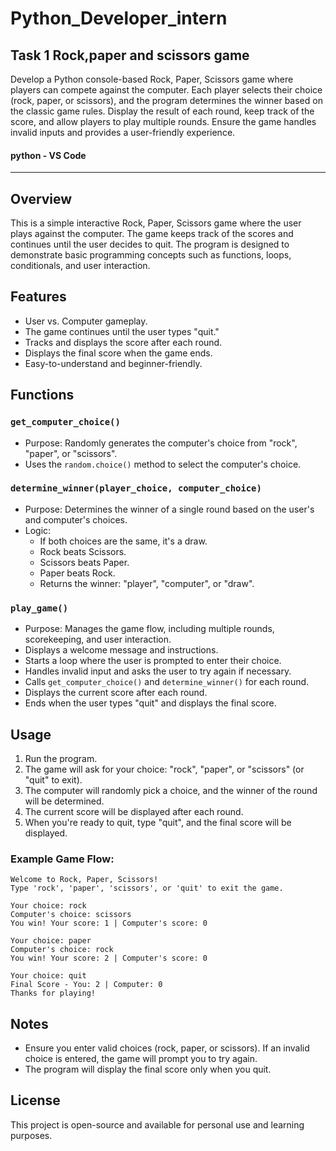 # Python_Developer_intern
## Task 1 Rock,paper and scissors game 

Develop a Python console-based Rock, Paper, Scissors game where players can compete against the computer. Each player selects their choice (rock, paper, or scissors), and the program determines the winner based on the classic game rules. Display the result of each round, keep track of the score, and allow players to play multiple rounds. Ensure the game handles invalid inputs and provides a user-friendly experience.

#### python - VS Code 
---

## Overview
This is a simple interactive Rock, Paper, Scissors game where the user plays against the computer. The game keeps track of the scores and continues until the user decides to quit. The program is designed to demonstrate basic programming concepts such as functions, loops, conditionals, and user interaction.

## Features
- User vs. Computer gameplay.
- The game continues until the user types "quit."
- Tracks and displays the score after each round.
- Displays the final score when the game ends.
- Easy-to-understand and beginner-friendly.

## Functions
### `get_computer_choice()`
- Purpose: Randomly generates the computer's choice from "rock", "paper", or "scissors".
- Uses the `random.choice()` method to select the computer's choice.

### `determine_winner(player_choice, computer_choice)`
- Purpose: Determines the winner of a single round based on the user's and computer's choices.
- Logic:
  - If both choices are the same, it's a draw.
  - Rock beats Scissors.
  - Scissors beats Paper.
  - Paper beats Rock.
  - Returns the winner: "player", "computer", or "draw".

### `play_game()`
- Purpose: Manages the game flow, including multiple rounds, scorekeeping, and user interaction.
- Displays a welcome message and instructions.
- Starts a loop where the user is prompted to enter their choice.
- Handles invalid input and asks the user to try again if necessary.
- Calls `get_computer_choice()` and `determine_winner()` for each round.
- Displays the current score after each round.
- Ends when the user types "quit" and displays the final score.

## Usage
1. Run the program.
2. The game will ask for your choice: "rock", "paper", or "scissors" (or "quit" to exit).
3. The computer will randomly pick a choice, and the winner of the round will be determined.
4. The current score will be displayed after each round.
5. When you're ready to quit, type "quit", and the final score will be displayed.

### Example Game Flow:
```
Welcome to Rock, Paper, Scissors!
Type 'rock', 'paper', 'scissors', or 'quit' to exit the game.

Your choice: rock
Computer's choice: scissors
You win! Your score: 1 | Computer's score: 0

Your choice: paper
Computer's choice: rock
You win! Your score: 2 | Computer's score: 0

Your choice: quit
Final Score - You: 2 | Computer: 0
Thanks for playing!
```

## Notes
- Ensure you enter valid choices (rock, paper, or scissors). If an invalid choice is entered, the game will prompt you to try again.
- The program will display the final score only when you quit.

## License
This project is open-source and available for personal use and learning purposes.
